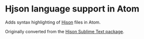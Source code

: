 # Hjson language support in Atom

Adds syntax highlighting of [Hjson](http://hjson.org/) files in Atom.

Originally converted from the [Hjson Sublime Text package](https://github.com/hjson/sublime-hjson).
